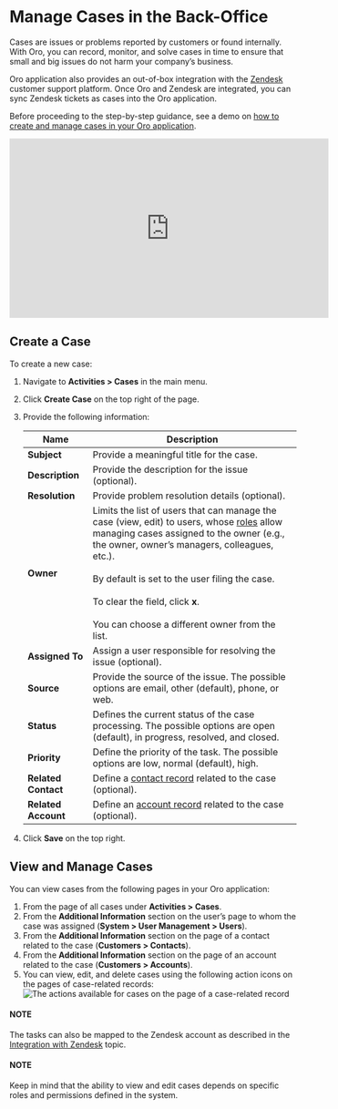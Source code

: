 <a id="doc-activities-overview-cases"></a>

# Manage Cases in the Back-Office

Cases are issues or problems reported by customers or found internally. With Oro, you can record, monitor, and solve cases in time to ensure that small and big issues do not harm your company’s business.

Oro application also provides an out-of-box integration with the [Zendesk](../../system/integrations/zendesk-integration.md#user-guide-zendesk-integration) customer support platform. Once Oro and Zendesk are integrated, you can sync Zendesk tickets as cases into the Oro application.

Before proceeding to the step-by-step guidance, see a demo on <a href="https://academy.oroinc.com/media-library/create-manage-cases-orocrm" target="_blank">how to create and manage cases in your Oro application</a>.

<iframe width="560" height="315" src="https://www.youtube.com/embed/qaLIO6H6po4" frameborder="0" allowfullscreen></iframe>

<a id="user-guide-activities-cases"></a>

## Create a Case

<!-- begin_create_case -->

To create a new case:

1. Navigate to **Activities > Cases** in the main menu.
2. Click **Create Case** on the top right of the page.
3. Provide the following information:

   | **Name**            | **Description**                                                                                                                                                                                                                                                                                                                                                                                                                         |
   |---------------------|-----------------------------------------------------------------------------------------------------------------------------------------------------------------------------------------------------------------------------------------------------------------------------------------------------------------------------------------------------------------------------------------------------------------------------------------|
   | **Subject**         | Provide a meaningful title for the case.                                                                                                                                                                                                                                                                                                                                                                                                |
   | **Description**     | Provide the description for the issue (optional).                                                                                                                                                                                                                                                                                                                                                                                       |
   | **Resolution**      | Provide problem resolution details (optional).                                                                                                                                                                                                                                                                                                                                                                                          |
   | **Owner**           | Limits the list of users that can manage the case (view, edit) to users, whose [roles](../../system/user-management/roles/index.md#user-guide-user-management-permissions) allow managing cases assigned to the owner (e.g., the owner, owner’s managers, colleagues, etc.).<br/><br/>By default is set to the user filing the case.<br/><br/>To clear the field, click **x**.<br/><br/>You can choose a different owner from the list. |
   | **Assigned To**     | Assign a user responsible for resolving the issue (optional).                                                                                                                                                                                                                                                                                                                                                                           |
   | **Source**          | Provide the source of the issue. The possible options are email, other (default), phone, or web.                                                                                                                                                                                                                                                                                                                                        |
   | **Status**          | Defines the current status of the case processing. The possible options are open (default), in progress, resolved, and closed.                                                                                                                                                                                                                                                                                                          |
   | **Priority**        | Define the priority of the task. The possible options are low, normal (default), high.                                                                                                                                                                                                                                                                                                                                                  |
   | **Related Contact** | Define a [contact record](../../../glossary.md#term-Contact) related to the case (optional).                                                                                                                                                                                                                                                                                                                                            |
   | **Related Account** | Define an [account record](../../../glossary.md#term-Account) related to the case (optional).                                                                                                                                                                                                                                                                                                                                           |
4. Click **Save** on the top right.

<a id="user-guide-activities-cases-edit"></a>

## View and Manage Cases

You can view cases from the following pages in your Oro application:

1. From the page of all cases under **Activities > Cases**.
2. From the **Additional Information** section on the user’s page to whom the case was assigned (**System > User Management > Users**).
3. From the **Additional Information** section on the page of a contact related to the case (**Customers > Contacts**).
4. From the **Additional Information** section on the page of an account related to the case (**Customers > Accounts**).
5. You can view, edit, and delete cases using the following action icons on the pages of case-related records:
   ![The actions available for cases on the page of a case-related record](user/img/activities/CasesMoreOptions.png)

#### NOTE
The tasks can also be mapped to the Zendesk account as described in the [Integration with Zendesk](../../system/integrations/zendesk-integration.md#user-guide-zendesk-integration) topic.

#### NOTE
Keep in mind that the ability to view and edit cases depends on specific roles and permissions defined in the system.

<!-- fa-bars = fa-navicon -->
<!-- Ic Tiles is used as Set As Default in saved views, and as tiles in display layout options -->
<!-- IcPencil refers to Rename in Commerce and Inline Editing in CRM -->
<!-- Check mark in the square. -->
<!-- SortDesc is also used as drop-down arrow -->
<!-- A -->
<!-- B -->
<!-- C -->
<!-- D -->
<!-- E -->
<!-- F -->
<!-- G -->
<!-- H -->
<!-- I -->
<!-- L -->
<!-- M -->
<!-- P -->
<!-- R -->
<!-- S -->
<!-- T -->
<!-- U -->
<!-- Z -->
